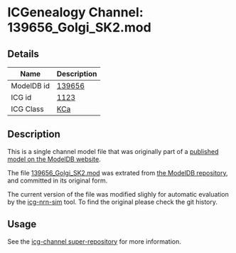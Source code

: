 # ICGenealogy Channel: 139656\_Golgi\_SK2.mod

## Details

Name | Description
---- | -----------
ModelDB id | [139656](http://senselab.med.yale.edu/ModelDB/ShowModel.cshtml?model=139656)
ICG id | [1123](http://icg.neurotheory.ox.ac.uk/channels/5/1123)
ICG Class | [KCa](http://icg.neurotheory.ox.ac.uk/channels/5)

## Description

This is a single channel model file that was originally part of a [published model on the ModelDB website](http://senselab.med.yale.edu/ModelDB/ShowModel.cshtml?model=139656).


The file [139656\_Golgi\_SK2.mod](139656_Golgi_SK2.mod) was extrated from [the ModelDB repository](http://senselab.med.yale.edu/ModelDB/ShowModel.cshtml?model=139656), and committed in its original form.

The current version of the file was modified slighly for automatic evaluation by the [icg-nrn-sim](https://github.com/icgenealogy/icg-nrn-sim) tool. To find the original please check the git history.


## Usage

See the [icg-channel super-repository](https://github.com/icgenealogy/icg-channels) for more information.